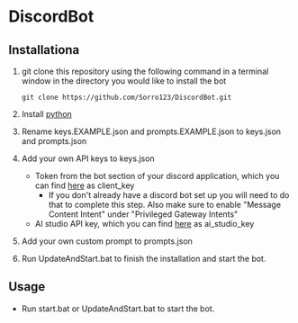# DiscordBot

## Installationa
1. git clone this repository using the following command in a terminal window in the directory you would like to install the bot

    ```
    git clone https://github.com/Sorro123/DiscordBot.git
    ```
2. Install [python](https://www.python.org/downloads/)
3. Rename keys.EXAMPLE.json and prompts.EXAMPLE.json to keys.json and prompts.json
4. Add your own API keys to keys.json
    - Token from the bot section of your discord application, which you can find [here](https://discord.com/developers/applications) as client_key
        - If you don't already have a discord bot set up you will need to do that to complete this step. Also make sure to enable "Message Content Intent" under "Privileged Gateway Intents"
    - AI studio API key, which you can find [here](https://aistudio.google.com/app/u/0/apikey) as ai_studio_key
5. Add your own custom prompt to prompts.json
6. Run UpdateAndStart.bat to finish the installation and start the bot.
## Usage
- Run start.bat or UpdateAndStart.bat to start the bot.
